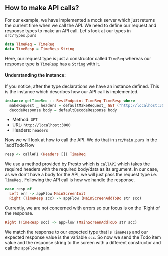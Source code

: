 ## How to make API calls?

For our example, we have implemented a mock server which just returns the current time when we call the API. We need to define our request and response types to make an API call. Let's look at our types in `src/Types.purs`

```haskell
data TimeReq = TimeReq
data TimeResp = TimeResp String
```

Here, our request type is just a constructor called `TimeReq` whereas our response type is `TimeResp` has a `String` with it.

#### Understanding the instance:

If you notice, after the type declarations we have an instance defined. This is the instance which describes how our API call is implemented.

```haskell
instance getTimeReq :: RestEndpoint TimeReq TimeResp where
  makeRequest _ headers = defaultMakeRequest_ GET ("http://localhost:3000") headers
  decodeResponse body = defaultDecodeResponse body
```

* Method: `GET`
* URL: `http://localhost:3000` 
* Headers: `headers`

Now we will look at how to call the API. We do that in `src/Main.purs` in the \`addTodoFlow

```haskell
resp <- callAPI (Headers []) TimeReq
```

We use a method provided by Presto which is `callAPI` which takes the required headers with the required body/data as its argument. In our case, as we don't have a body for the API, we will just pass the request type i.e. `TimeReq` . Following the API call is how we handle the response.

```haskell
case resp of
  Left err -> appFlow MainScreenInit
  Right (TimeResp scc) -> appFlow (MainScreenAddToDo str scc)
```

Currently, we are not concerned with errors so our focus is on the \`Right of the response.

```haskell
Right (TimeResp scc) -> appFlow (MainScreenAddToDo str scc)
```

We match the response to our expected type that is `TimeResp` and our expected response value is the variable `scc`. So now we send the Todo item value and the response string to the screen with a different constructor and call the `appFlow` again.

